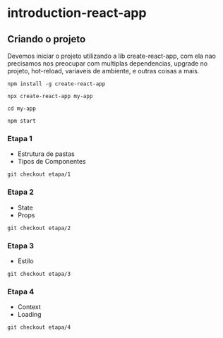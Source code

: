 # introduction-react-app

## Criando o projeto

Devemos iniciar o projeto utilizando a lib create-react-app, com ela nao precisamos nos preocupar com multiplas dependencias, upgrade no projeto, hot-reload, variaveis de ambiente, e outras coisas a mais.

``npm install -g create-react-app``

``npx create-react-app my-app``

``cd my-app``

``npm start``

### Etapa 1

- Estrutura de pastas
- Tipos de Componentes

``git checkout etapa/1``

### Etapa 2

- State
- Props

``git checkout etapa/2``

### Etapa 3 

- Estilo

``git checkout etapa/3``

### Etapa 4

- Context
- Loading

``git checkout etapa/4``
